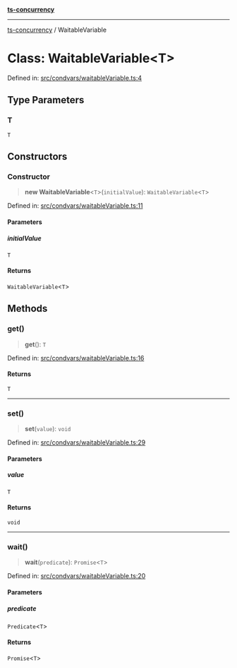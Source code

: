 [**ts-concurrency**](../README.md)

---

[ts-concurrency](../globals.md) / WaitableVariable

# Class: WaitableVariable\<T\>

Defined in: [src/condvars/waitableVariable.ts:4](https://github.com/alaincaron/ts-concurrency/blob/14635812c23c675e64adee55a3fe7ec34903fcb2/src/condvars/waitableVariable.ts#L4)

## Type Parameters

### T

`T`

## Constructors

### Constructor

> **new WaitableVariable**\<`T`\>(`initialValue`): `WaitableVariable`\<`T`\>

Defined in: [src/condvars/waitableVariable.ts:11](https://github.com/alaincaron/ts-concurrency/blob/14635812c23c675e64adee55a3fe7ec34903fcb2/src/condvars/waitableVariable.ts#L11)

#### Parameters

##### initialValue

`T`

#### Returns

`WaitableVariable`\<`T`\>

## Methods

### get()

> **get**(): `T`

Defined in: [src/condvars/waitableVariable.ts:16](https://github.com/alaincaron/ts-concurrency/blob/14635812c23c675e64adee55a3fe7ec34903fcb2/src/condvars/waitableVariable.ts#L16)

#### Returns

`T`

---

### set()

> **set**(`value`): `void`

Defined in: [src/condvars/waitableVariable.ts:29](https://github.com/alaincaron/ts-concurrency/blob/14635812c23c675e64adee55a3fe7ec34903fcb2/src/condvars/waitableVariable.ts#L29)

#### Parameters

##### value

`T`

#### Returns

`void`

---

### wait()

> **wait**(`predicate`): `Promise`\<`T`\>

Defined in: [src/condvars/waitableVariable.ts:20](https://github.com/alaincaron/ts-concurrency/blob/14635812c23c675e64adee55a3fe7ec34903fcb2/src/condvars/waitableVariable.ts#L20)

#### Parameters

##### predicate

`Predicate`\<`T`\>

#### Returns

`Promise`\<`T`\>
